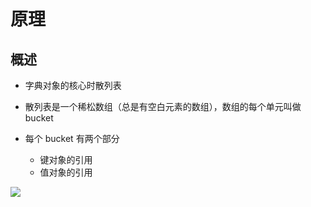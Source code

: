 # 原理

## 概述

+ 字典对象的核心时散列表
+ 散列表是一个稀松数组（总是有空白元素的数组），数组的每个单元叫做 bucket
+ 每个 bucket 有两个部分

  + 键对象的引用
  + 值对象的引用

![](image/bucket.jpg)
